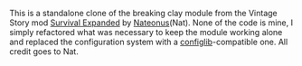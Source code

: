 This is a standalone clone of the breaking clay module from the Vintage Story mod [Survival Expanded](https://mods.vintagestory.at/show/mod/7784)
by [Nateonus](https://mods.vintagestory.at/show/user/56fe8d600fd645ade749)(Nat). None of the code is mine, I simply refactored what was necessary to keep the module working alone and
replaced the configuration system with a [configlib](https://mods.vintagestory.at/configlib)-compatible one. All credit goes to Nat.
